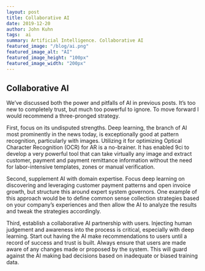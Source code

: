 ```yaml
---
layout: post
title: Collaborative AI 
date: 2019-12-20
author: John Kuhn
tags:  ai
summary: Artificial Intelligence. Collaborative AI 
featured_image: "/blog/ai.png"
featured_image_alt: "AI"
featured_image_height: "100px"
featured_image_width: "200px"
---
```



## Collaborative AI 

We’ve discussed both the power and pitfalls of AI in previous posts.  It’s too new to completely trust, but much too powerful to ignore.  To move forward I would recommend a three-pronged strategy. 

First, focus on its undisputed strengths.  Deep learning, the branch of AI most prominently in the news today, is exceptionally good at pattern recognition, particularly with images.  Utilizing it for optimizing Optical Character Recognition (OCR) for AR is a no-brainer.  It has enabled 9ci to develop a very powerful tool that can take virtually any image and extract customer, payment and payment remittance information without the need for labor-intensive templates, zones or manual verification.   

Second, supplement AI with domain expertise.  Focus deep learning on discovering and leveraging customer payment patterns and open invoice growth, but structure this around expert system governors.  One example of this approach would be to define common sense collection strategies based on your company’s experiences and then allow the AI to analyze the results and tweak the strategies accordingly. 

Third, establish a collaborative AI partnership with users.  Injecting human judgement and awareness into the process is critical, especially with deep learning.   Start out having the AI make recommendations to users until a record of success and trust is built.  Always ensure that users are made aware of any changes made or proposed by the system.  This will guard against the AI making bad decisions based on inadequate or biased training data. 